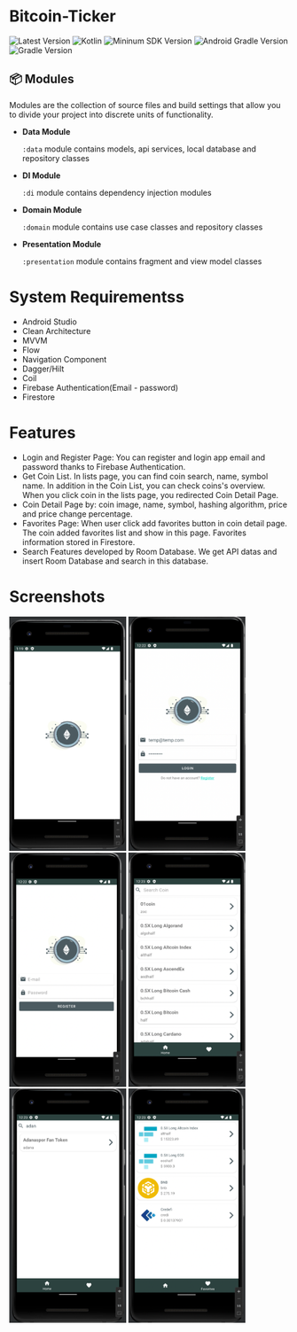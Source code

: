 # Bitcoin-Ticker 

![Latest Version](https://img.shields.io/badge/latestVersion-1.0-yellow)
![Kotlin](https://img.shields.io/badge/language-kotlin-blue)
![Mininum SDK Version](https://img.shields.io/badge/minSDK-21-orange)
![Android Gradle Version](https://img.shields.io/badge/androidGradleVersion-7.2.2-green)
![Gradle Version](https://img.shields.io/badge/gradleVersion-7.3.3-informational)

## 📦 Modules

Modules are the collection of source files and build settings that allow you to divide your project into discrete units of functionality.

- **Data Module**

  `:data` module contains models, api services, local database and repository classes
  
- **DI Module**

  `:di` module contains dependency injection modules

- **Domain Module**

  `:domain` module contains use case classes and repository classes
  
- **Presentation Module**

  `:presentation` module contains fragment and view model classes

# System Requirementss

- Android Studio
- Clean Architecture
- MVVM
- Flow
- Navigation Component
- Dagger/Hilt
- Coil
- Firebase Authentication(Email - password)
- Firestore

# Features

- Login and Register Page: You can register and login app email and password thanks to Firebase Authentication. 
- Get Coin List. In lists page, you can find coin search, name, symbol name. In addition in the Coin List, you can check coins's overview. When you click coin in the lists page, you redirected Coin Detail Page.
- Coin Detail Page by: coin image, name, symbol, hashing algorithm, price and price change percentage.
- Favorites Page: When user click add favorites button in coin detail page. The coin added favorites list and show in this page. Favorites information stored in Firestore.
- Search Features developed by Room Database. We get API datas and insert Room Database and search in this database. 

# Screenshots
<p align"center">
<img src="screenshots/Splash.png" width="211" height="423" />
<img src="screenshots/Login.png" width="211" height="423"  />
<img src="screenshots/Register.png" width="211" height="423"  />
<img src="screenshots/Home.png" width="211" height="423" />
<img src="screenshots/Search.png" width="211" height="423" />
<img src="screenshots/Favorite.png" width="211" height="423" />
</p>

